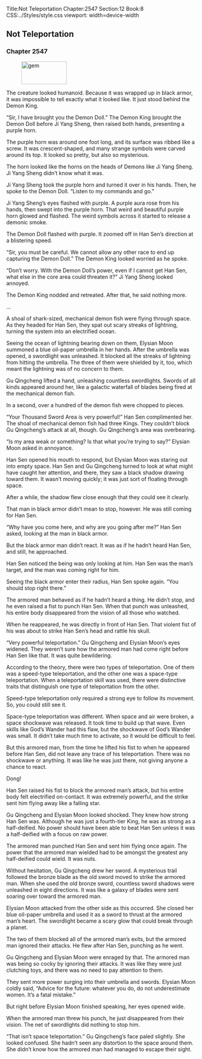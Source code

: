 Title:Not Teleportation 
Chapter:2547 
Section:12 
Book:8 
CSS:../Styles/style.css 
viewport: width=device-width
  
## Not Teleportation
### Chapter 2547 
<figure>
	<img src="../Images/gem.gif" alt="gem" id="gem" width="120" height="60" />
</figure>
  

  
  The creature looked humanoid. Because it was wrapped up in black armor, it was impossible to tell exactly what it looked like. It just stood behind the Demon King.

“Sir, I have brought you the Demon Doll.” The Demon King brought the Demon Doll before Ji Yang Sheng, then raised both hands, presenting a purple horn.

The purple horn was around one foot long, and its surface was ribbed like a screw. It was crescent-shaped, and many strange symbols were carved around its top. It looked so pretty, but also so mysterious.

The horn looked like the horns on the heads of Demons like Ji Yang Sheng. Ji Yang Sheng didn’t know what it was.

Ji Yang Sheng took the purple horn and turned it over in his hands. Then, he spoke to the Demon Doll. “Listen to my commands and go.”

Ji Yang Sheng’s eyes flashed with purple. A purple aura rose from his hands, then swept into the purple horn. That weird and beautiful purple horn glowed and flashed. The weird symbols across it started to release a demonic smoke.

The Demon Doll flashed with purple. It zoomed off in Han Sen’s direction at a blistering speed.

“Sir, you must be careful. We cannot allow any other race to end up capturing the Demon Doll.” The Demon King looked worried as he spoke.

“Don’t worry. With the Demon Doll’s power, even if I cannot get Han Sen, what else in the core area could threaten it?” Ji Yang Sheng looked annoyed.

The Demon King nodded and retreated. After that, he said nothing more.

…

A shoal of shark-sized, mechanical demon fish were flying through space. As they headed for Han Sen, they spat out scary streaks of lightning, turning the system into an electrified ocean.

Seeing the ocean of lightning bearing down on them, Elysian Moon summoned a blue oil-paper umbrella in her hands. After the umbrella was opened, a swordlight was unleashed. It blocked all the streaks of lightning from hitting the umbrella. The three of them were shielded by it, too, which meant the lightning was of no concern to them.

Gu Qingcheng lifted a hand, unleashing countless swordlights. Swords of all kinds appeared around her, like a galactic waterfall of blades being fired at the mechanical demon fish.

In a second, over a hundred of the demon fish were chopped to pieces.

“Your Thousand Sword Area is very powerful!” Han Sen complimented her. The shoal of mechanical demon fish had three Kings. They couldn’t block Gu Qingcheng’s attack at all, though. Gu Qingcheng’s area was overbearing.

“Is my area weak or something? Is that what you’re trying to say?” Elysian Moon asked in annoyance.

Han Sen opened his mouth to respond, but Elysian Moon was staring out into empty space. Han Sen and Gu Qingcheng turned to look at what might have caught her attention, and there, they saw a black shadow drawing toward them. It wasn’t moving quickly; it was just sort of floating through space.

After a while, the shadow flew close enough that they could see it clearly.

That man in black armor didn’t mean to stop, however. He was still coming for Han Sen.

“Why have you come here, and why are you going after me?” Han Sen asked, looking at the man in black armor.

But the black armor man didn’t react. It was as if he hadn’t heard Han Sen, and still, he approached.

Han Sen noticed the being was only looking at him. Han Sen was the man’s target, and the man was coming right for him.

Seeing the black armor enter their radius, Han Sen spoke again. “You should stop right there.”

The armored man behaved as if he hadn’t heard a thing. He didn’t stop, and he even raised a fist to punch Han Sen. When that punch was unleashed, his entire body disappeared from the vision of all those who watched.

When he reappeared, he was directly in front of Han Sen. That violent fist of his was about to strike Han Sen’s head and rattle his skull.

“Very powerful teleportation.” Gu Qingcheng and Elysian Moon’s eyes widened. They weren’t sure how the armored man had come right before Han Sen like that. It was quite bewildering.

According to the theory, there were two types of teleportation. One of them was a speed-type teleportation, and the other one was a space-type teleportation. When a teleportation skill was used, there were distinctive traits that distinguish one type of teleportation from the other.

Speed-type teleportation only required a strong eye to follow its movement. So, you could still see it.

Space-type teleportation was different. When space and air were broken, a space shockwave was released. It took time to build up that wave. Even skills like God’s Wander had this flaw, but the shockwave of God’s Wander was small. It didn’t take much time to activate, so it would be difficult to feel.

But this armored man, from the time he lifted his fist to when he appeared before Han Sen, did not leave any trace of his teleportation. There was no shockwave or anything. It was like he was just there, not giving anyone a chance to react.

Dong!

Han Sen raised his fist to block the armored man’s attack, but his entire body felt electrified on-contact. It was extremely powerful, and the strike sent him flying away like a falling star.

Gu Qingcheng and Elysian Moon looked shocked. They knew how strong Han Sen was. Although he was just a fourth-tier King, he was as strong as a half-deified. No power should have been able to beat Han Sen unless it was a half-deified with a focus on raw power.

The armored man punched Han Sen and sent him flying once again. The power that the armored man wielded had to be amongst the greatest any half-deified could wield. It was nuts.

Without hesitation, Gu Qingcheng drew her sword. A mysterious trail followed the bronze blade as the old sword moved to strike the armored man. When she used the old bronze sword, countless sword shadows were unleashed in eight directions. It was like a galaxy of blades were sent soaring over toward the armored man.

Elysian Moon attacked from the other side as this occurred. She closed her blue oil-paper umbrella and used it as a sword to thrust at the armored man’s heart. The swordlight became a scary glow that could break through a planet.

The two of them blocked all of the armored man’s exits, but the armored man ignored their attacks. He flew after Han Sen, punching as he went.

Gu Qingcheng and Elysian Moon were enraged by that. The armored man was being so cocky by ignoring their attacks. It was like they were just clutching toys, and there was no need to pay attention to them.

They sent more power surging into their umbrella and swords. Elysian Moon coldly said, “Advice for the future: whatever you do, do not underestimate women. It’s a fatal mistake.”

But right before Elysian Moon finished speaking, her eyes opened wide.

When the armored man threw his punch, he just disappeared from their vision. The net of swordlights did nothing to stop him.

“That isn’t space teleportation.” Gu Qingcheng’s face paled slightly. She looked confused. She hadn’t seen any distortion to the space around them. She didn’t know how the armored man had managed to escape their sight.
